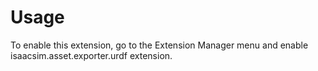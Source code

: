 # Usage

To enable this extension, go to the Extension Manager menu and enable isaacsim.asset.exporter.urdf extension.

